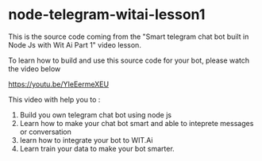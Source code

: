 # node-telegram-witai-lesson1
This is the source code coming from the "Smart telegram chat bot built in Node Js with Wit Ai Part 1" video lesson.

To learn how to build and use this source code for your bot, please watch the video below

https://youtu.be/YIeEermeXEU

This video with help you to :
1. Build you own telegram chat bot using node js
2. Learn how to make your chat bot smart and able to inteprete messages or conversation
3. learn how to integrate your bot to WIT.Ai
4. Learn train your data to make your bot smarter.

